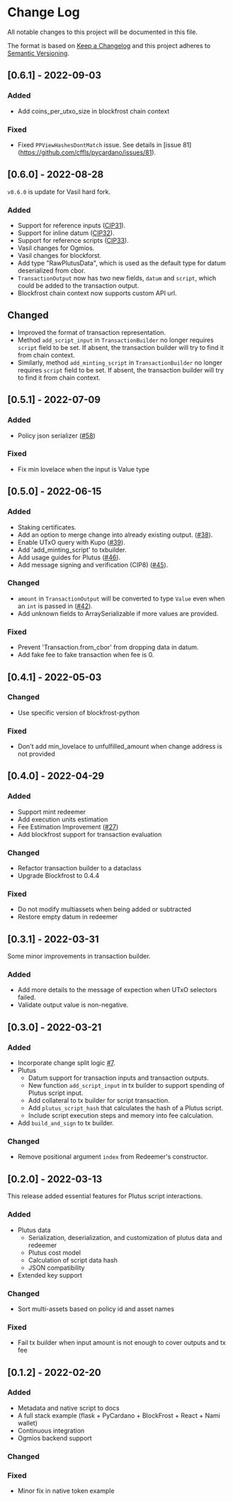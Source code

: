 # Change Log
All notable changes to this project will be documented in this file.
 
The format is based on [Keep a Changelog](http://keepachangelog.com/)
and this project adheres to [Semantic Versioning](http://semver.org/).

## [0.6.1] - 2022-09-03

### Added
- Add coins_per_utxo_size in blockfrost chain context

### Fixed
- Fixed `PPViewHashesDontMatch` issue. See details in [issue 81] (https://github.com/cffls/pycardano/issues/81).


## [0.6.0] - 2022-08-28

`v0.6.0` is update for Vasil hard fork.

### Added
- Support for reference inputs ([CIP31](https://github.com/cardano-foundation/CIPs/tree/master/CIP-0031)).
- Support for inline datum ([CIP32](https://github.com/cardano-foundation/CIPs/tree/master/CIP-0032)).
- Support for reference scripts ([CIP33](https://github.com/cardano-foundation/CIPs/tree/master/CIP-0033)).
- Vasil changes for Ogmios.
- Vasil changes for blockforst.
- Add type "RawPlutusData", which is used as the default type for datum deserialized from cbor.
- `TransactionOutput` now has two new fields, `datum` and `script`, which could be added to the transaction output.
- Blockfrost chain context now supports custom API url.

## Changed
- Improved the format of transaction representation.
- Method `add_script_input` in `TransactionBuilder` no longer requires `script` field to be set.
If absent, the transaction builder will try to find it from chain context.
- Similarly, method `add_minting_script` in `TransactionBuilder` no longer requires `script` field to be set.
If absent, the transaction builder will try to find it from chain context.

## [0.5.1] - 2022-07-09

### Added

- Policy json serializer ([#58](https://github.com/cffls/pycardano/pull/58)) 

### Fixed

- Fix min lovelace when the input is Value type


## [0.5.0] - 2022-06-15

### Added

- Staking certificates.
- Add an option to merge change into already existing output. ([#38](https://github.com/cffls/pycardano/pull/38)).
- Enable UTxO query with Kupo ([#39](https://github.com/cffls/pycardano/pull/39)).
- Add 'add_minting_script' to txbuilder.
- Add usage guides for Plutus ([#46](https://github.com/cffls/pycardano/pull/46)).
- Add message signing and verification (CIP8) ([#45](https://github.com/cffls/pycardano/pull/45)).

### Changed

- `amount` in `TransactionOutput` will be converted to type `Value` even when an `int` is passed in ([#42](https://github.com/cffls/pycardano/pull/42)).
- Add unknown fields to ArraySerializable if more values are provided.

### Fixed

- Prevent 'Transaction.from_cbor' from dropping data in datum.
- Add fake fee to fake transaction when fee is 0.

## [0.4.1] - 2022-05-03

### Changed

- Use specific version of blockfrost-python

### Fixed

- Don't add min_lovelace to unfulfilled_amount when change address is not provided


## [0.4.0] - 2022-04-29

### Added

- Support mint redeemer
- Add execution units estimation
- Fee Estimation Improvement ([#27](https://github.com/cffls/pycardano/pull/27))
- Add blockfrost support for transaction evaluation

### Changed

- Refactor transaction builder to a dataclass
- Upgrade Blockfrost to 0.4.4

### Fixed

- Do not modify multiassets when being added or subtracted
- Restore empty datum in redeemer



## [0.3.1] - 2022-03-31

Some minor improvements in transaction builder.

### Added

- Add more details to the message of expection when UTxO selectors failed.
- Validate output value is non-negative.



## [0.3.0] - 2022-03-21

### Added

- Incorporate change split logic [#7](https://github.com/cffls/pycardano/pull/7).
- Plutus
  - Datum support for transaction inputs and transaction outputs.
  - New function `add_script_input` in tx builder to support spending of Plutus script input.
  - Add collateral to tx builder for script transaction.
  - Add `plutus_script_hash` that calculates the hash of a Plutus script.
  - Include script execution steps and memory into fee calculation.
- Add `build_and_sign` to tx builder.

### Changed

- Remove positional argument `index` from Redeemer's constructor. 



## [0.2.0] - 2022-03-13

This release added essential features for Plutus script interactions.

### Added

- Plutus data
  - Serialization, deserialization, and customization of plutus data and redeemer
  - Plutus cost model
  - Calculation of script data hash
  - JSON compatibility
- Extended key support

### Changed

- Sort multi-assets based on policy id and asset names

### Fixed

- Fail tx builder when input amount is not enough to cover outputs and tx fee 


 
## [0.1.2] - 2022-02-20
   
### Added

- Metadata and native script to docs
- A full stack example (flask + PyCardano + BlockFrost + React + Nami wallet)
- Continuous integration
- Ogmios backend support

### Changed

 
### Fixed

- Minor fix in native token example